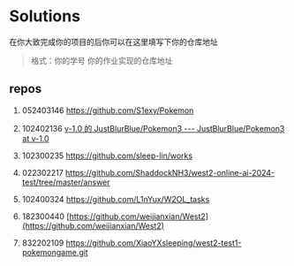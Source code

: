 # Solutions

在你大致完成你的项目的后你可以在这里填写下你的仓库地址

> 格式：你的学号 你的作业实现的仓库地址
## repos

1. 052403146  https://github.com/S1exy/Pokemon

2. 102402136  [v-1.0 的 JustBlurBlue/Pokemon3 --- JustBlurBlue/Pokemon3 at v-1.0](https://github.com/JustBlurBlue/Pokemon3/tree/v-1.0) 

3. 102300235 https://github.com/sleep-lin/works

4. 022302217 https://github.com/ShaddockNH3/west2-online-ai-2024-test/tree/master/answer

5. 102400324 https://github.com/L1nYux/W2OL_tasks

6. 182300440 [https://github.com/weijianxian/West2](https://github.com/weijianxian/West2)

7. 832202109 https://github.com/XiaoYXsleeping/west2-test1-pokemongame.git

